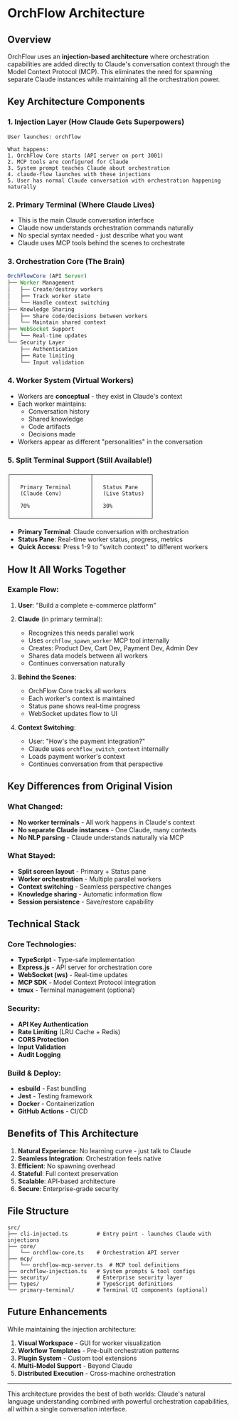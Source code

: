 # OrchFlow Architecture

## Overview

OrchFlow uses an **injection-based architecture** where orchestration capabilities are added directly to Claude's conversation context through the Model Context Protocol (MCP). This eliminates the need for spawning separate Claude instances while maintaining all the orchestration power.

## Key Architecture Components

### 1. **Injection Layer** (How Claude Gets Superpowers)
```
User launches: orchflow

What happens:
1. OrchFlow Core starts (API server on port 3001)
2. MCP tools are configured for Claude
3. System prompt teaches Claude about orchestration
4. claude-flow launches with these injections
5. User has normal Claude conversation with orchestration happening naturally
```

### 2. **Primary Terminal** (Where Claude Lives)
- This is the main Claude conversation interface
- Claude now understands orchestration commands naturally
- No special syntax needed - just describe what you want
- Claude uses MCP tools behind the scenes to orchestrate

### 3. **Orchestration Core** (The Brain)
```typescript
OrchFlowCore (API Server)
├── Worker Management
│   ├── Create/destroy workers
│   ├── Track worker state
│   └── Handle context switching
├── Knowledge Sharing
│   ├── Share code/decisions between workers
│   └── Maintain shared context
├── WebSocket Support
│   └── Real-time updates
└── Security Layer
    ├── Authentication
    ├── Rate limiting
    └── Input validation
```

### 4. **Worker System** (Virtual Workers)
- Workers are **conceptual** - they exist in Claude's context
- Each worker maintains:
  - Conversation history
  - Shared knowledge
  - Code artifacts
  - Decisions made
- Workers appear as different "personalities" in the conversation

### 5. **Split Terminal Support** (Still Available!)
```
┌─────────────────────────┬──────────────────┐
│                         │                  │
│   Primary Terminal      │   Status Pane    │
│   (Claude Conv)         │   (Live Status)  │
│                         │                  │
│   70%                   │   30%            │
│                         │                  │
└─────────────────────────┴──────────────────┘
```

- **Primary Terminal**: Claude conversation with orchestration
- **Status Pane**: Real-time worker status, progress, metrics
- **Quick Access**: Press 1-9 to "switch context" to different workers

## How It All Works Together

### Example Flow:
1. **User**: "Build a complete e-commerce platform"

2. **Claude** (in primary terminal):
   - Recognizes this needs parallel work
   - Uses `orchflow_spawn_worker` MCP tool internally
   - Creates: Product Dev, Cart Dev, Payment Dev, Admin Dev
   - Shares data models between all workers
   - Continues conversation naturally

3. **Behind the Scenes**:
   - OrchFlow Core tracks all workers
   - Each worker's context is maintained
   - Status pane shows real-time progress
   - WebSocket updates flow to UI

4. **Context Switching**:
   - User: "How's the payment integration?"
   - Claude uses `orchflow_switch_context` internally
   - Loads payment worker's context
   - Continues conversation from that perspective

## Key Differences from Original Vision

### What Changed:
- **No worker terminals** - All work happens in Claude's context
- **No separate Claude instances** - One Claude, many contexts
- **No NLP parsing** - Claude understands naturally via MCP

### What Stayed:
- **Split screen layout** - Primary + Status pane
- **Worker orchestration** - Multiple parallel workers
- **Context switching** - Seamless perspective changes
- **Knowledge sharing** - Automatic information flow
- **Session persistence** - Save/restore capability

## Technical Stack

### Core Technologies:
- **TypeScript** - Type-safe implementation
- **Express.js** - API server for orchestration core
- **WebSocket (ws)** - Real-time updates
- **MCP SDK** - Model Context Protocol integration
- **tmux** - Terminal management (optional)

### Security:
- **API Key Authentication**
- **Rate Limiting** (LRU Cache + Redis)
- **CORS Protection**
- **Input Validation**
- **Audit Logging**

### Build & Deploy:
- **esbuild** - Fast bundling
- **Jest** - Testing framework
- **Docker** - Containerization
- **GitHub Actions** - CI/CD

## Benefits of This Architecture

1. **Natural Experience**: No learning curve - just talk to Claude
2. **Seamless Integration**: Orchestration feels native
3. **Efficient**: No spawning overhead
4. **Stateful**: Full context preservation
5. **Scalable**: API-based architecture
6. **Secure**: Enterprise-grade security

## File Structure
```
src/
├── cli-injected.ts         # Entry point - launches Claude with injections
├── core/
│   └── orchflow-core.ts    # Orchestration API server
├── mcp/
│   └── orchflow-mcp-server.ts  # MCP tool definitions
├── orchflow-injection.ts   # System prompts & tool configs
├── security/               # Enterprise security layer
├── types/                  # TypeScript definitions
└── primary-terminal/       # Terminal UI components (optional)
```

## Future Enhancements

While maintaining the injection architecture:
1. **Visual Workspace** - GUI for worker visualization
2. **Workflow Templates** - Pre-built orchestration patterns
3. **Plugin System** - Custom tool extensions
4. **Multi-Model Support** - Beyond Claude
5. **Distributed Execution** - Cross-machine orchestration

---

This architecture provides the best of both worlds: Claude's natural language understanding combined with powerful orchestration capabilities, all within a single conversation interface.